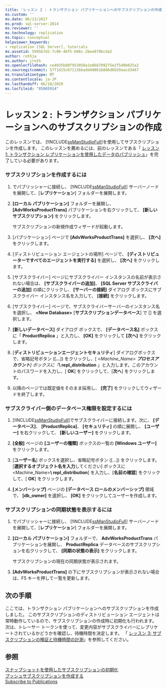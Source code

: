 ```yaml
---
title: 'レッスン 2 : トランザクション パブリケーションへのサブスクリプションの作成 | Microsoft Docs'
ms.custom: ''
ms.date: 06/13/2017
ms.prod: sql-server-2014
ms.reviewer: ''
ms.technology: replication
ms.topic: conceptual
helpviewer_keywords:
- replication [SQL Server], tutorials
ms.assetid: 5995b7d2-7c06-46f5-b96c-2bee879bcda2
author: rothja
ms.author: jroth
ms.openlocfilehash: ce4035bd0f953058a1e868709275e2f5d0b025a2
ms.sourcegitcommit: 57f1d15c67113bbadd40861b886d6929aacd3467
ms.translationtype: MT
ms.contentlocale: ja-JP
ms.lasthandoff: 06/18/2020
ms.locfileid: "85065914"
---
```

# <a name="lesson-2-creating-a-subscription-to-the-transactional-publication"></a>レッスン 2 : トランザクション パブリケーションへのサブスクリプションの作成
  このレッスンでは、 [!INCLUDE[ssManStudioFull](../../includes/ssmanstudiofull-md.md)]を使用してサブスクリプションを作成します。 このレッスンを薦めるには、前のレッスンである「 [レッスン 1: トランザクション レプリケーションを使用したデータのパブリッシュ](lesson-1-publishing-data-using-transactional-replication.md)」を完了している必要があります。  
  
### <a name="to-create-the-subscription"></a>サブスクリプションを作成するには  
  
1.  でパブリッシャーに接続し、 [!INCLUDE[ssManStudioFull](../../includes/ssmanstudiofull-md.md)] サーバーノードを展開して、[**レプリケーション**] フォルダーを展開します。  
  
2.  **[ローカル パブリケーション]** フォルダーを展開し、 **[AdvWorksProductTrans]** パブリケーションを右クリックして、 **[新しいサブスクリプション]** をクリックします。  
  
     サブスクリプションの新規作成ウィザードが起動します。  
  
3.  [パブリケーション] ページで **[AdvWorksProductTrans]** を選択し、 **[次へ]** をクリックします。  
  
4.  [ディストリビューション エージェントの場所] ページで、 **[ディストリビューターですべてのエージェントを実行する]** を選択し、 **[次へ]** をクリックします。  
  
5.  [サブスクライバー] ページにサブスクライバー インスタンスの名前が表示されない場合は、 **[サブスクライバーの追加]**、 **[SQL Server サブスクライバーの追加]** の順にクリックし、 **[サーバーの接続]** ダイアログ ボックスにサブスクライバー インスタンス名を入力して、 **[接続]** をクリックします。  
  
6.  [サブスクライバー] ページで、サブスクライバーサーバーのインスタンス名を選択し、 **\<New Database>** [**サブスクリプションデータベース**] で [] を選択します。  
  
7.  **[新しいデータベース]** ダイアログ ボックスで、 **[データベース名]** ボックスに「 **ProductReplica** 」と入力し、 **[OK]** をクリックして **[次へ]** をクリックします。  
  
8.  [**ディストリビューションエージェントセキュリティ**] ダイアログボックスで、省略記号ボタン ([**..**.]) をクリックし、[ \<_Machine_Name> **プロセスアカウント**] ボックスに「_**\ repl_distribution** 」と入力します。このアカウントのパスワードを入力し、[ **OK**] をクリックして、[**次へ**] をクリックします。  
  
9. 以降のページでは既定値をそのまま採用し、 **[完了]** をクリックしてウィザードを終了します。  
  
### <a name="setting-database-permissions-at-the-subscriber"></a>サブスクライバー側のデータベース権限を設定するには  
  
1.  [!INCLUDE[ssManStudioFull](../../includes/ssmanstudiofull-md.md)]でサブスクライバーに接続します。次に、 **[データベース]**、 **[ProductReplica]**、 **[セキュリティ]** の順に展開し、 **[ユーザー]** を右クリックして、 **[新しいユーザー]** をクリックします。  
  
2.  **[全般]** ページの **[ユーザーの種類]** ボックスの一覧の **[Windows ユーザー]** をクリックします。  
  
3.  [**ユーザー名**] ボックスを選択し、省略記号ボタン ([...]) をクリックします。 [**選択するオブジェクト名を入力**してください] ボックスに <Machine_Name>**\ repl_distribution**] を入力し、[**名前の確認**] をクリックして、[ **OK**] をクリックします。  
  
4.  **[メンバーシップ]** ページの **[データベース ロールのメンバーシップ]** 領域で、 **[db_owner]** を選択し、 **[OK]** をクリックしてユーザーを作成します。  
  
### <a name="to-view-the-synchronization-status-of-the-subscription"></a>サブスクリプションの同期状態を表示するには  
  
1.  でパブリッシャーに接続し、 [!INCLUDE[ssManStudioFull](../../includes/ssmanstudiofull-md.md)] サーバーノードを展開して、[**レプリケーション**] フォルダーを展開します。  
  
2.  **[ローカル パブリケーション]** フォルダーで、 **AdvWorksProductTrans** パブリケーションを展開し、 **ProductReplica** データベースのサブスクリプションを右クリックして、 **[同期の状態の表示]** をクリックします。  
  
     サブスクリプションの現在の同期状態が表示されます。  
  
3.  **[AdvWorksProductTrans]** の下にサブスクリプションが表示されない場合は、F5 キーを押して一覧を更新します。  
  
## <a name="next-steps"></a>次の手順  
 ここでは、トランザクション パブリケーションへのサブスクリプションを作成しました。 このサブスクリプションのディストリビューション エージェントは常時動作しているので、サブスクリプションの作成時に初期化も行われます。 次は、トレーサー トークンを使って、変更内容がサブスクライバーにレプリケートされているかどうかを確認し、待機時間を決定します。 「 [レッスン 3: サブスクリプションの検証と待機時間の計測](lesson-3-validating-the-subscription-and-measuring-latency.md)」を参照してください。  
  
## <a name="see-also"></a>参照  
 [スナップショットを使用したサブスクリプションの初期化](initialize-a-subscription-with-a-snapshot.md)   
 [プッシュサブスクリプションを作成する](create-a-push-subscription.md)   
 [Subscribe to Publications](subscribe-to-publications.md)  
  
  
